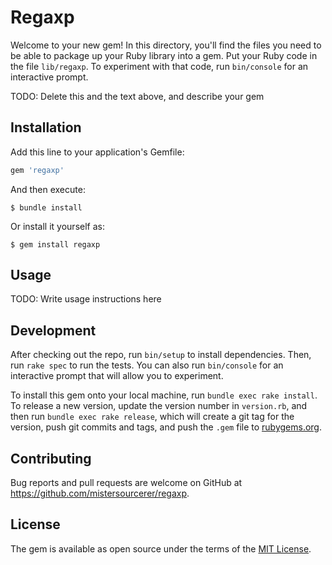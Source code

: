 # Regaxp

Welcome to your new gem! In this directory, you'll find the files you need to be able to package up your Ruby library into a gem. Put your Ruby code in the file `lib/regaxp`. To experiment with that code, run `bin/console` for an interactive prompt.

TODO: Delete this and the text above, and describe your gem

## Installation

Add this line to your application's Gemfile:

```ruby
gem 'regaxp'
```

And then execute:

    $ bundle install

Or install it yourself as:

    $ gem install regaxp

## Usage

TODO: Write usage instructions here

## Development

After checking out the repo, run `bin/setup` to install dependencies. Then, run `rake spec` to run the tests. You can also run `bin/console` for an interactive prompt that will allow you to experiment.

To install this gem onto your local machine, run `bundle exec rake install`. To release a new version, update the version number in `version.rb`, and then run `bundle exec rake release`, which will create a git tag for the version, push git commits and tags, and push the `.gem` file to [rubygems.org](https://rubygems.org).

## Contributing

Bug reports and pull requests are welcome on GitHub at https://github.com/mistersourcerer/regaxp.


## License

The gem is available as open source under the terms of the [MIT License](https://opensource.org/licenses/MIT).
